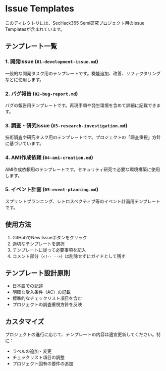 # Issue Templates

このディレクトリには、SecHack365 Semi研究プロジェクト用のIssue Templatesが含まれています。

## テンプレート一覧

### 1. 開発Issue (`01-development-issue.md`)
一般的な開発タスク用のテンプレートです。機能追加、改善、リファクタリングなどに使用します。

### 2. バグ報告 (`02-bug-report.md`)
バグの報告用テンプレートです。再現手順や発生環境を含めて詳細に記載できます。

### 3. 調査・研究Issue (`03-research-investigation.md`)
技術調査や研究タスク用のテンプレートです。プロジェクトの「調査重視」方針に基づいています。

### 4. AMI作成依頼 (`04-ami-creation.md`)
AMI作成依頼用のテンプレートです。セキュリティ研究で必要な環境構築に使用します。

### 5. イベント計画 (`05-event-planning.md`)
スプリントプランニング、レトロスペクティブ等のイベント計画用テンプレートです。

## 使用方法

1. GitHubでNew Issueボタンをクリック
2. 適切なテンプレートを選択
3. テンプレートに従って必要事項を記入
4. コメント部分（`<!-- -->`）は削除せずにガイドとして残す

## テンプレート設計原則

- 日本語での記述
- 明確な受入条件（AC）の記載
- 標準的なチェックリスト項目を含む
- プロジェクトの調査重視方針を反映

## カスタマイズ

プロジェクトの進行に応じて、テンプレートの内容は適宜更新してください。特に：

- ラベルの追加・変更
- チェックリスト項目の調整
- プロジェクト固有の要件の追加
